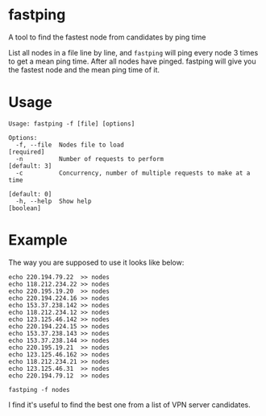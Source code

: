 # fastping

A tool to find the fastest node from candidates by ping time

List all nodes in a file line by line, and `fastping` will ping every node 3 times to get a mean ping time.
After all nodes have pinged. fastping will give you the fastest node and the mean ping time of it.

# Usage

    Usage: fastping -f [file] [options]

    Options:
      -f, --file  Nodes file to load                                      [required]
      -n          Number of requests to perform                         [default: 3]
      -c          Concurrency, number of multiple requests to make at a time
                                                                        [default: 0]
      -h, --help  Show help                                                [boolean]

# Example

The way you are supposed to use it looks like below:

    echo 220.194.79.22  >> nodes
    echo 118.212.234.22 >> nodes
    echo 220.195.19.20  >> nodes
    echo 220.194.224.16 >> nodes
    echo 153.37.238.142 >> nodes
    echo 118.212.234.12 >> nodes
    echo 123.125.46.142 >> nodes
    echo 220.194.224.15 >> nodes
    echo 153.37.238.143 >> nodes
    echo 153.37.238.144 >> nodes
    echo 220.195.19.21  >> nodes
    echo 123.125.46.162 >> nodes
    echo 118.212.234.21 >> nodes
    echo 123.125.46.31  >> nodes
    echo 220.194.79.12  >> nodes

    fastping -f nodes


I find it's useful to find the best one from a list of VPN server candidates.
